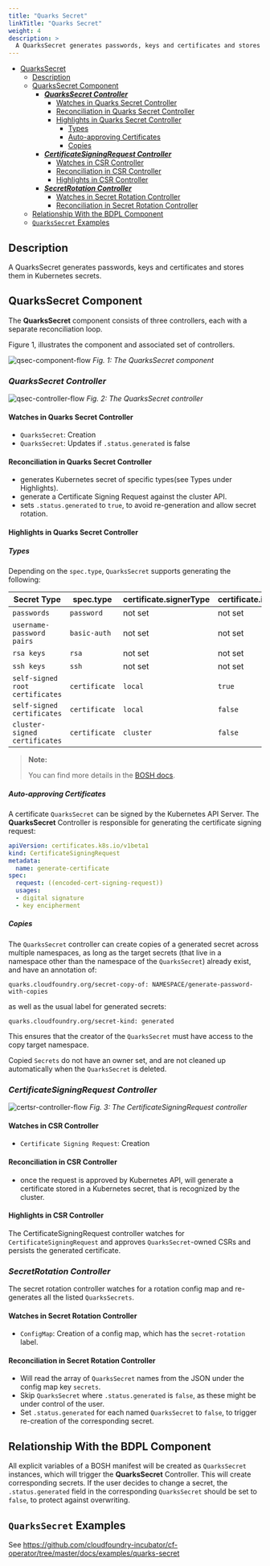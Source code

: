 ```yaml
---
title: "Quarks Secret"
linkTitle: "Quarks Secret"
weight: 4
description: >
  A QuarksSecret generates passwords, keys and certificates and stores them in Kubernetes secrets.
---
```



- [QuarksSecret](#quarkssecret)
  - [Description](#description)
  - [QuarksSecret Component](#quarkssecret-component)
    - [**_QuarksSecret Controller_**](#quarkssecret-controller)
      - [Watches in Quarks Secret Controller](#watches-in-quarks-secret-controller)
      - [Reconciliation in Quarks Secret Controller](#reconciliation-in-quarks-secret-controller)
      - [Highlights in Quarks Secret Controller](#highlights-in-quarks-secret-controller)
        - [Types](#types)
        - [Auto-approving Certificates](#auto-approving-certificates)
        - [Copies](#copies)
    - [**_CertificateSigningRequest Controller_**](#certificatesigningrequest-controller)
      - [Watches in CSR Controller](#watches-in-csr-controller)
      - [Reconciliation in CSR Controller](#reconciliation-in-csr-controller)
      - [Highlights in CSR Controller](#highlights-in-csr-controller)
    - [**_SecretRotation Controller_**](#secretrotation-controller)
      - [Watches in Secret Rotation Controller](#watches-in-secret-rotation-controller)
      - [Reconciliation in Secret Rotation Controller](#reconciliation-in-secret-rotation-controller)
  - [Relationship With the BDPL Component](#relationship-with-the-bdpl-component)
  - [`QuarksSecret` Examples](#quarkssecret-examples)

## Description

A QuarksSecret generates passwords, keys and certificates and stores them in Kubernetes secrets.

## QuarksSecret Component

The **QuarksSecret** component consists of three controllers, each with a separate reconciliation loop.

Figure 1, illustrates the component and associated set of controllers.

![qsec-component-flow](../quarks_eseccomponent_flow.png)
*Fig. 1: The QuarksSecret component*

### **_QuarksSecret Controller_**

![qsec-controller-flow](../quarks_eseccontroller_flow.png)
*Fig. 2: The QuarksSecret controller*


#### Watches in Quarks Secret Controller

- `QuarksSecret`: Creation
- `QuarksSecret`: Updates if `.status.generated` is false

#### Reconciliation in Quarks Secret Controller

- generates Kubernetes secret of specific types(see Types under Highlights).
- generate a Certificate Signing Request against the cluster API.
- sets `.status.generated` to `true`, to avoid re-generation and allow secret rotation.

#### Highlights in Quarks Secret Controller

##### Types

Depending on the `spec.type`, `QuarksSecret` supports generating the following:

| Secret Type                     | spec.type     | certificate.signerType | certificate.isCA |
| ------------------------------- | ------------- | ---------------------- | ---------------- |
| `passwords`                     | `password`    | not set                | not set          |
| `username-password pairs`       | `basic-auth`  | not set                | not set          |
| `rsa keys`                      | `rsa`         | not set                | not set          |
| `ssh keys`                      | `ssh`         | not set                | not set          |
| `self-signed root certificates` | `certificate` | `local`                | `true`           |
| `self-signed certificates`      | `certificate` | `local`                | `false`          |
| `cluster-signed certificates`   | `certificate` | `cluster`              | `false`          |

> **Note:**
>
> You can find more details in the [BOSH docs](https://bosh.io/docs/variable-types).

##### Auto-approving Certificates

A certificate `QuarksSecret` can be signed by the Kubernetes API Server. The **QuarksSecret** Controller is responsible for generating the certificate signing request:

```yaml
apiVersion: certificates.k8s.io/v1beta1
kind: CertificateSigningRequest
metadata:
  name: generate-certificate
spec:
  request: ((encoded-cert-signing-request))
  usages:
  - digital signature
  - key encipherment
```

##### Copies

The `QuarksSecret` controller can create copies of a generated secret across multiple namespaces, as long as the target secrets (that live in a namespace other than the namespace of the `QuarksSecret`) already exist, and have an annotation of:

```text
quarks.cloudfoundry.org/secret-copy-of: NAMESPACE/generate-password-with-copies
```

as well as the usual label for generated secrets:

```text
quarks.cloudfoundry.org/secret-kind: generated
```

This ensures that the creator of the `QuarksSecret` must have access to the copy target namespace.

Copied `Secrets` do not have an owner set, and are not cleaned up automatically when the `QuarksSecret` is deleted.

### **_CertificateSigningRequest Controller_**

![certsr-controller-flow](../quarks_certsrcontroller_flow.png)
*Fig. 3: The CertificateSigningRequest controller*

#### Watches in CSR Controller

- `Certificate Signing Request`: Creation

#### Reconciliation in CSR Controller

- once the request is approved by Kubernetes API, will generate a certificate stored in a Kubernetes secret, that is recognized by the cluster.

#### Highlights in CSR Controller

The CertificateSigningRequest controller watches for `CertificateSigningRequest` and approves `QuarksSecret`-owned CSRs and persists the generated certificate.

### **_SecretRotation Controller_**

The secret rotation controller watches for a rotation config map and re-generates all the listed `QuarksSecrets`.

#### Watches in Secret Rotation Controller

- `ConfigMap`: Creation of a config map, which has the `secret-rotation` label.

#### Reconciliation in Secret Rotation Controller

- Will read the array of `QuarksSecret` names from the JSON under the config map key `secrets`.
- Skip `QuarksSecret` where `.status.generated` is `false`, as these might be under control of the user.
- Set `.status.generated` for each named `QuarksSecret` to `false`, to trigger re-creation of the corresponding secret.

## Relationship With the BDPL Component

All explicit variables of a BOSH manifest will be created as `QuarksSecret` instances, which will trigger the **QuarksSecret** Controller.
This will create corresponding secrets. If the user decides to change a secret, the `.status.generated` field in the corresponding `QuarksSecret` should be set to `false`, to protect against overwriting.

## `QuarksSecret` Examples

See https://github.com/cloudfoundry-incubator/cf-operator/tree/master/docs/examples/quarks-secret
